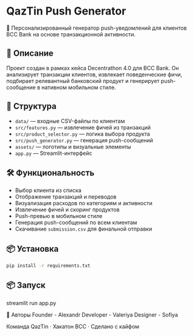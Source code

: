 # QazTin Push Generator

🎯 Персонализированный генератор push-уведомлений для клиентов BCC Bank на основе транзакционной активности.

## 🚀 Описание

Проект создан в рамках кейса Decentrathon 4.0 для BCC Bank. Он анализирует транзакции клиентов, извлекает поведенческие фичи, подбирает релевантный банковский продукт и генерирует push-сообщение в нативном мобильном стиле.

## 🧩 Структура

- `data/` — входные CSV-файлы по клиентам
- `src/features.py` — извлечение фичей из транзакций
- `src/product_selector.py` — логика выбора продукта
- `src/push_generator.py` — генерация push-сообщений
- `assets/` — логотипы и визуальные элементы
- `app.py` — Streamlit-интерфейс

## 🛠️ Функциональность

- Выбор клиента из списка
- Отображение транзакций и переводов
- Визуализация расходов по категориям и активности
- Извлечение фичей и скоринг продуктов
- Push-превью в мобильном стиле
- Генерация push-сообщений по всем клиентам
- Скачивание `submission.csv` для финальной отправки

## 📦 Установка

```bash
pip install -r requirements.txt
```

## 📦 Запуск 

streamlit run app.py

💙 Авторы
Founder - Alexandr
Developer - Valeriya
Designer - Sofiya

Команда QazTin · Хакатон BCC · Сделано с кайфом



